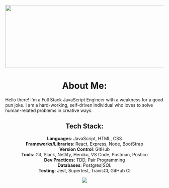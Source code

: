 <p align="center">
<img width="700" height="200" src="https://user-images.githubusercontent.com/74944576/117220990-3c7a3c00-adbd-11eb-80bf-9fcb8cbac70b.png">
</p>

<h1 align="center">About Me:</h1>
Hello there! I'm a Full Stack JavaScript Engineer with a weakness for a good pun joke.  I am a hard-working, self-driven individual who loves to solve human-related problems in creative ways.  


<h2 align="center">Tech Stack:</h2>

<p align="center">
  <b>Languages</b>: JavaScript, HTML, CSS
<br/>
  <b>Frameworks/Libraries</b>: React, Express, Node, BootStrap<br/>
  <b>Version Control</b>: GitHub<br/>
  <b>Tools</b>: Git, Slack, Netlify, Heroku, VS Code, Postman, Postico<br/>
  <b>Dev Practices</b>: TDD, Pair Programming<br/>
  <b>Databases</b>: Postgres|SQL<br/>
  <b>Testing</b>: Jest, Supertest, TravisCI, GitHub CI<br/>
</p>


<p align="center">
<img src="https://github-readme-stats.vercel.app/api?username=Cierra-McDonald&theme=onedark_icons=true">
</p>



